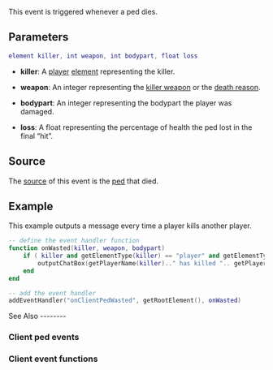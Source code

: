 This event is triggered whenever a ped dies.

Parameters
----------

``` lua
element killer, int weapon, int bodypart, float loss
```

-   **killer**: A [player](/player.md "wikilink") [element](/element.md "wikilink") representing the killer.
-   **weapon**: An integer representing the [killer weapon](/Weapons.md "wikilink") or the [death reason](/Death_Reasons.md "wikilink").
-   **bodypart**: An integer representing the bodypart the player was damaged.

-   **loss**: A float representing the percentage of health the ped lost in the final “hit”.

Source
------

The [source](/event_system#Event_source.md "wikilink") of this event is the [ped](/ped.md "wikilink") that died.

Example
-------

<section name="Client" class="client" show="true">
This example outputs a message every time a player kills another player.

``` lua
-- define the event handler function
function onWasted(killer, weapon, bodypart)
    if ( killer and getElementType(killer) == "player" and getElementType(source) == "player" ) then
        outputChatBox(getPlayerName(killer).." has killed ".. getPlayerName(source) ..".") -- output the kill message to the chatbox.
    end
end

-- add the event handler
addEventHandler("onClientPedWasted", getRootElement(), onWasted)
```

</section>
See Also
--------

### Client ped events

### Client event functions
